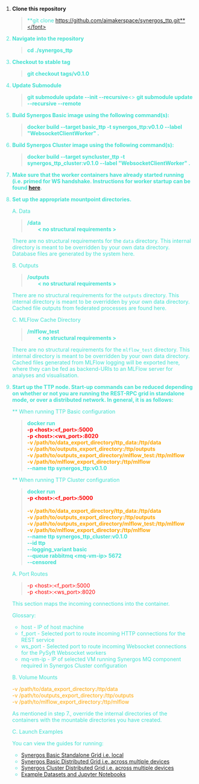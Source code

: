 1) **Clone this repository**

    > <font color='turquoise'>**git clone https://github.com/aimakerspace/synergos_ttp.git**</font>

2) **Navigate into the repository**

    > <font color='turquoise'>**cd ./synergos_ttp**</font>

2) **Checkout to stable tag**

    > <font color='turquoise'>**git checkout tags/v0.1.0**</font>

3) **Update Submodule**

    > <font color='turquoise'>**git submodule update --init --recursive**<>
    > <font color='turquoise'>**git submodule update --recursive --remote**</font>

4) **Build Synergos Basic image using the following command(s):** 

    > <font color='turquoise'>**docker build --target basic_ttp -t synergos_ttp:v0.1.0 --label "WebsocketClientWorker" .**</font>

5) **Build Synergos Cluster image using the following command(s):** 

    > <font color='turquoise'>**docker build --target syncluster_ttp -t synergos_ttp_cluster:v0.1.0 --label "WebsocketClientWorker" .**</font>

6) **Make sure that the worker containers have already started running (i.e. primed for WS handshake. Instructions for worker startup can be found [here](https://github.com/aimakerspace/synergos_worker).**


7) **Set up the appropriate mountpoint directories.**

    A. Data

    > <font color='turquoise'>**/data <br>&ensp;&ensp;&ensp;&ensp;< no structural requirements >**</font>

    There are no structural requirements for the `data` directory. This internal directory is meant to be overridden by your own data directory. Database files are generated by the system here.

    B. Outputs

    > <font color='turquoise'>**/outputs <br>&ensp;&ensp;&ensp;&ensp;< no structural requirements >**</font>

    There are no structural requirements for the `outputs` directory. This internal directory is meant to be overridden by your own data directory. Cached file outputs from federated processes are found here.

    C. MLFlow Cache Directory

    > <font color='turquoise'>**/mlflow_test <br>&ensp;&ensp;&ensp;&ensp;< no structural requirements >**</font>

    There are no structural requirements for the `mlflow_test` directory. This internal directory is meant to be overridden by your own data directory. Cached files generated from MLFlow logging will be exported here, where they can be fed as backend-URIs to an MLFlow server for analyses and visualisation.

8) **Start up the TTP node. Start-up commands can be reduced depending on whether or not you are running the REST-RPC grid in standalone mode, or over a distributed network. In general, it is as follows:**

    ** When running TTP Basic configuration
    ><font color='turquoise'>**docker run <br><font color='red'>-p <host\>:<f_port\>:5000 <br> -p <host\>:<ws_port\>:8020</font><br><font color='orange'>-v /path/to/data_export_directory/ttp_data:/ttp/data <br> -v /path/to/outputs_export_directory:/ttp/outputs <br> -v /path/to/outputs_export_directory/mlflow_test:/ttp/mlflow <br> -v /path/to/mlflow_export_directory:/ttp/mlflow</font><br> --name ttp synergos_ttp:v0.1.0**</font>

    ** When running TTP Cluster configuration
    ><font color='turquoise'>**docker run <br><font color='red'>-p <host\>:<f_port\>:5000 <br> </font><br><font color='orange'>-v /path/to/data_export_directory/ttp_data:/ttp/data <br> -v /path/to/outputs_export_directory:/ttp/outputs <br> -v /path/to/outputs_export_directory/mlflow_test:/ttp/mlflow <br> -v /path/to/mlflow_export_directory:/ttp/mlflow</font><br> --name ttp synergos_ttp_cluster:v0.1.0<br> --id ttp <br> --logging_variant basic <br> --queue rabbitmq <mq-vm-ip\> 5672 <br> --censored**</font>

    <!-- Let's try to break down what is going on here. -->

    A. Port Routes
    ><font color='red'>-p <host\>:<f_port\>:5000 <br> -p <host\>:<ws_port\>:8020</font>

    This section maps the incoming connections into the container. 
    
    <!-- In the REST-RPC worker, the 2 main services hosted are:
        
    1. Static REST service

        * Driven by Flask
        * Receives triggers from REST-RPC TTP

    2. Dynamically initialised websocket connection

        * Primarily used by PySyft workers for finetuned federated orchestration.
        * Only active when PySyft's `WebsocketClientWorkers` (WSCWs) have been initialised to complete the websocket connecton with the worker nodes' `WebsocketServerWorkers` (WSSWs) (internally handled)
        * Deactivates when WSCWs are destroyed (internally handled) -->

    Glossary:
     
    * host - IP of host machine
    * f_port - Selected port to route incoming HTTP connections for the REST service
    * ws_port - Selected port to route incoming Websocket connections for the PySyft Websocket workers
    * mq-vm-ip - IP of selected VM running Synergos MQ component required in Synergos Cluster configuration

    B. Volume Mounts

    <font color='orange'>-v /path/to/data_export_directory:/ttp/data <br> -v /path/to/outputs_export_directory:/ttp/outputs <br> -v /path/to/mlflow_export_directory:/ttp/mlflow</font>

    As mentioned in step 7., override the internal directories of the containers with the mountable directories you have created.

    C. Launch Examples

    You can view the guides for running:
    - [Synergos Basic Standalone Grid i.e. local](https://docs.synergos.ai/BasicRunLocal.html)
    - [Synergos Basic Distributed Grid i.e. across multiple devices](https://docs.synergos.ai/BasicRunDistributed.html)
    - [Synergos Cluster Distributed Grid i.e. across multiple devices](https://docs.synergos.ai/ClusterRunDistributed.html)
    - [Example Datasets and Jupyter Notebooks](https://github.com/aimakerspace/Synergos/tree/master/examples)

    <!-- I. Standalone Grid (i.e. local)

    ><font color='turquoise'>**docker run <br> -p <f_port>:5000<br>-v /path/to/data_export_directory:/ttp/data <br> -v /path/to/outputs_export_directory:/ttp/outputs <br> -v /path/to/mlflow_export_directory:/ttp/mlflow <br>--name ttp ttp:pysyft_demo**</font>
     
    In a standalone grid, docker's bridge network automatically assigns an IP to each container. This means that each container has a unique IP and thus is not required to perform port routing. However, you will still have to reroute a port so that the container can receive instructions from the driver node (i.e. machine that the TTP user is on)

    > To find your container IDs, use either <br>`docker inspect -f '{{range .NetworkSettings.Networks}}{{.IPAddress}}{{end}}' container_name_or_id` for modern version of docker, or <br>`docker inspect --format '{{ .NetworkSettings.IPAddress }}' container_name_or_id` for the previous versions.

    II. Distributed Servers (i.e. across multiple devices)

    ><font color='turquoise'>**docker run <br><font color='red'>-p <host\>:<f_port\>:5000 <br> -p <host\>:<ws_port\>:8020</font><br><font color='orange'>-v /path/to/data_export_directory:/ttp/data <br> -v /path/to/outputs_export_directory:/ttp/outputs <br> -v /path/to/mlflow_export_directory:/ttp/mlflow</font><br> --name ttp ttp:pysyft_demo**</font>
    
    For a guided tutorial, 
    1. Download worker inputs [here](https://drive.google.com/drive/folders/1hSoOq1z-Lo3w-qUrFbsoPITzIyYWivvD?usp=sharing)
    2. Download test datasets [here](https://drive.google.com/drive/folders/19C9m6XEPHeEMIwmPRajX5-UBNujGOdtM?usp=sharing)
    3. Refer to this [guide](https://gitlab.int.aisingapore.org/aims/federatedlearning/fedlearn-prototype/-/wikis/PySyft/How-to-run-jobs-in-PySyft). -->


